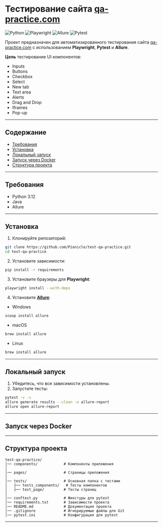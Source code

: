 # **Тестирование сайта [qa-practice.com](https://www.qa-practice.com/)**

![Python](https://img.shields.io/badge/Python-3.12-blue.svg)
![Playwright](https://img.shields.io/badge/Playwright-1.49-darkgreen.svg)
![Allure](https://img.shields.io/badge/Allure-2.13-yellow.svg)
![Pytest](https://img.shields.io/badge/Pytest-8.3.4-red.svg)

Проект предназначен для автоматизированного тестирования сайта [qa-practice.com](https://www.qa-practice.com) с использованием **Playwright**, **Pytest** и **Allure**.

**Цель** тестирование UI компонентов:

- Inputs
- Buttons
- Checkbox
- Select
- New tab
- Text area
- Alerts
- Drag and Drop
- Iframes
- Pop-up

---

## Содержание

- [Требования](#требования)
- [Установка](#установка)
- [Локальный запуск](#локальный-запуск)
- [Запуск через Docker](#запуск-через-docker)
- [Структура проекта](#структура-проекта)

---

## Требования

- Python 3.12
- Java
- Allure

---

## Установка

1. Клонируйте репозиторий:

```sh
git clone https://github.com/Pionicle/test-qa-practice.git
cd test-qa-practice
```

2. Установите зависимости:

```sh
pip install -r requirements
```

3. Установите браузеры для **Playwright**:

```sh
playwright install --with-deps
```

4. Установите [**Allure**](https://allurereport.org/docs/install/):

- Windows

```sh
scoop install allure
```

- macOS

```sh
brew install allure
```

- Linux

```sh
brew install allure
```

---

## Локальный запуск

1. Убедитесь, что все зависимости установлены.
2. Запустите тесты:

```sh
pytest -v -s
allure generate results --clean -o allure-report
allure open allure-report
```

---

## **Запуск через Docker**

---

## **Структура проекта**

```
test-qa-practice/
│── components/            # Компоненты приложения
│
│── pages/                 # Страницы приложения
│
│── tests/                 # Основная папка с тестами
│   ├── tests_components/   # Тесты компонентов
│   ├── test_page/         # Тесты страниц
│
│── conftest.py            # Фикстуры для pytest
│── requirements.txt       # Зависимости проекта
│── README.md              # Документация проекта
│── .gitignore             # Игнорируемые файлы для Git
│── pytest.ini             # Конфигурация для pytest

```

---
